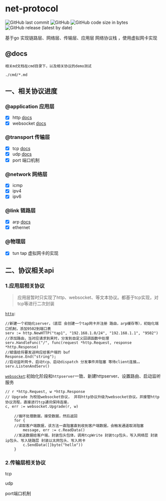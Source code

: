 # net-protocol
<p>
<img alt="GitHub last commit" src="https://img.shields.io/github/last-commit/brewlin/net-protocol">
<img alt="GitHub" src="https://img.shields.io/github/license/brewlin/net-protocol">
<img alt="GitHub code size in bytes" src="https://img.shields.io/github/languages/code-size/brewlin/net-protocol">
  <img alt="GitHub release (latest by date)" src="https://img.shields.io/github/v/release/brewlin/net-protocol">
  </p>


基于go 实现链路层、网络层、传输层、应用层 网络协议栈 ，使用虚拟网卡实现
## @docs
```
相关md文档在cmd目录下，以及相关协议的demo测试
```
`./cmd/*.md`
## 一、相关协议进度
### @application 应用层
- [x] http [docs](./cmd/http.md)
- [x] websocket [docs](./cmd/websocket.md)

### @transport 传输层
- [x] tcp [docs](./cmd/tcp.md)
- [x] udp [docs](./cmd/udp.md)
- [x] port 端口机制

### @network 网络层
- [x] icmp
- [x] ipv4
- [x] ipv6

### @link 链路层
- [x] arp [docs](./cmd/arp.md)
- [x] ethernet

### @物理层
- [x] tun tap 虚拟网卡的实现

## 二、协议相关api
### 1.应用层相关协议
> 应用层暂时只实现了http、websocket、等文本协议。都基于tcp实现，对tcp等进行二次封装

[`http`](./cmd/http.md):
```
//新建一个初始化server，（底层 会创建一个tap网卡并注册 路由，arp缓存等），初始化端口机制，添加9502到端口表
serv := http.NewHTTP("tap1", "192.168.1.0/24", "192.168.1.1", "9502")
//添加路由，当对应请求到来时，分发到自定义回调函数中处理
serv.HandleFunc("/", func(request *http.Request, response *http.Response) 
//赋值给将要发送响应给客户端的 buf
Response.End("string");
//启动监听网卡、启动tcp、启动dispatch 分发事件并阻塞 等待client连接。。
serv.ListenAndServ()
```
[`websocket`](./cmd/websocket):初始化阶段和`httpserver`一致、新建httpserver、设置路由、启动监听服务
```
// r *http.Request, w *http.Response
// Upgrade 为校验websocket协议， 并将http协议升级为websocket协议。并接管http协议流程，直接进行tcp通讯保持连接，
c, err := websocket.Upgrade(r, w)

	//循环处理数据，接受数据，然后返回
	for {
    //读取客户端数据，该方法一直阻塞直到收到客户端数据，会触发通道取消阻塞
		message, err := c.ReadData()
    //发送数据给客户端，封装包头包体，调用tcpWrite 封装tcp包头，写入网络层 封装ip包头、写入链路层 封装以太网包头、写入网卡
		c.SendData([]byte("hello"))
	}
```

### 2.传输层相关协议
tcp

udp

port端口机制

